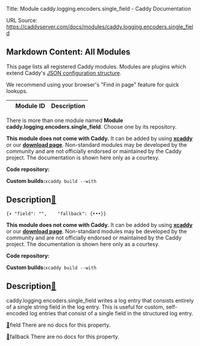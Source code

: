 Title: Module caddy.logging.encoders.single_field - Caddy Documentation

URL Source: https://caddyserver.com/docs/modules/caddy.logging.encoders.single_field

Markdown Content:
All Modules
-----------

This page lists all registered Caddy modules. Modules are plugins which extend Caddy's [JSON configuration structure](https://caddyserver.com/docs/json/).

We recommend using your browser's "Find in page" feature for quick lookups.

|  | Module ID | Description |
| --- | --- | --- |

There is more than one module named **Module caddy.logging.encoders.single_field**. Choose one by its repository.

**This module does not come with Caddy.** It can be added by using **[xcaddy](https://caddyserver.com/docs/build#xcaddy)** or our **[download page](https://caddyserver.com/download)**. Non-standard modules may be developed by the community and are not officially endorsed or maintained by the Caddy project. The documentation is shown here only as a courtesy.

**Code repository:**

**Custom builds:**`xcaddy build --with`

Description[🔗](https://caddyserver.com/docs/modules/caddy.logging.encoders.single_field#docs "Direct link")
------------------------------------------------------------------------------------------------------------

`{▾	"field": "",	"fallback": {•••}}`

**This module does not come with Caddy.** It can be added by using **[xcaddy](https://caddyserver.com/docs/build#xcaddy)** or our **[download page](https://caddyserver.com/download)**. Non-standard modules may be developed by the community and are not officially endorsed or maintained by the Caddy project. The documentation is shown here only as a courtesy.

**Code repository:**

**Custom builds:**`xcaddy build --with`

Description[🔗](https://caddyserver.com/docs/modules/caddy.logging.encoders.single_field#docs "Direct link")
------------------------------------------------------------------------------------------------------------

caddy.logging.encoders.single_field writes a log entry that consists entirely of a single string field in the log entry. This is useful for custom, self-encoded log entries that consist of a single field in the structured log entry.

[🔗](https://caddyserver.com/docs/modules/caddy.logging.encoders.single_field#field)field
There are no docs for this property.

[🔗](https://caddyserver.com/docs/modules/caddy.logging.encoders.single_field#fallback)fallback
There are no docs for this property.
